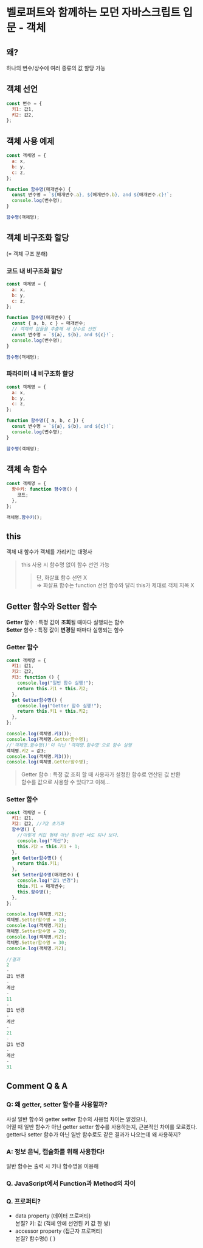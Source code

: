 # 벨로퍼트와 함께하는 모던 자바스크립트 입문 - 객체

## 왜?

하나의 변수/상수에 여러 종류의 값 할당 가능

## 객체 선언

```javascript
const 변수 = {
  키1: 값1,
  키2: 값2,
};
```

## 객체 사용 예제

```javascript
const 객체명 = {
  a: x,
  b: y,
  c: z,
};

function 함수명(매개변수) {
  const 변수명 = `${매개변수.a}, ${매개변수.b}, and ${매개변수.c}!`;
  console.log(변수명);
}

함수명(객체명);
```

## 객체 비구조화 할당

(= 객체 구조 분해)

### 코드 내 비구조화 할당

```javascript
const 객체명 = {
  a: x,
  b: y,
  c: z,
};

function 함수명(매개변수) {
  const { a, b, c } = 매개변수;
  // 객체의 값들을 추출해 새 상수로 선언
  const 변수명 = `${a}, ${b}, and ${c}!`;
  console.log(변수명);
}

함수명(객체명);
```

### 파라미터 내 비구조화 할당

```javascript
const 객체명 = {
  a: x,
  b: y,
  c: z,
};

function 함수명({ a, b, c }) {
  const 변수명 = `${a}, ${b}, and ${c}!`;
  console.log(변수명);
}

함수명(객체명);
```

## 객체 속 함수

```javascript
const 객체명 = {
  함수키: function 함수명() {
    코드;
  },
};

객체명.함수키();
```

## this

객체 내 함수가 객체를 가리키는 대명사

> this 사용 시 함수명 없이 함수 선언 가능
>
> > 단, 화살표 함수 선언 X  
> > => 화살표 함수는 function 선언 함수와 달리 this가 제대로 객체 지목 X

## Getter 함수와 Setter 함수

**Getter** 함수 : 특정 값이 **조회**될 때마다 실행되는 함수  
**Setter** 함수 : 특정 값이 **변경**될 때마다 실행되는 함수

### Getter 함수

```javascript
const 객체명 = {
  키1: 값1,
  키2: 값2,
  키3: function () {
    console.log("일반 함수 실행!");
    return this.키1 + this.키2;
  },
  get Getter함수명() {
    console.log("Getter 함수 실행!");
    return this.키1 + this.키2;
  },
};

console.log(객체명.키3());
console.log(객체명.Getter함수명);
//'객체명.함수명()'이 아닌 '객체명.함수명'으로 함수 실행
객체명.키2 = 값3;
console.log(객체명.키3());
console.log(객체명.Getter함수명);
```

> Getter 함수 : 특정 값 조회 할 때 사용자가 설정한 함수로 연산된 값 반환  
> 함수를 값으로 사용할 수 있다?고 이해...

### Setter 함수

```javascript
const 객체명 = {
  키1: 값1,
  키2: 값2, //키2 초기화
  함수명() {
    //이렇게 키값 형태 아닌 함수만 써도 되나 보다.
    console.log("계산");
    this.키2 = this.키1 + 1;
  },
  get Getter함수명() {
    return this.키1;
  },
  set Setter함수명(매개변수) {
    console.log("값1 변경");
    this.키1 = 매개변수;
    this.함수명();
  },
};

console.log(객체명.키2);
객체명.Setter함수명 = 10;
console.log(객체명.키2);
객체명.Setter함수명 = 20;
console.log(객체명.키2);
객체명.Setter함수명 = 30;
console.log(객체명.키2);
```

```javascript
//결과
2
-
값1 변경
-
계산
-
11
-
값1 변경
-
계산
-
21
-
값1 변경
-
계산
-
31
```

## Comment Q & A

### Q: 왜 getter, setter 함수를 사용할까?

사실 일반 함수와 getter setter 함수의 사용법 차이는 알겠으나,  
어떨 때 일반 함수가 아닌 getter setter 함수를 사용하는지, 근본적인 차이를 모르겠다.
getter나 setter 함수가 아닌 일반 함수로도 같은 결과가 나오는데 왜 사용하지?

### A: 정보 은닉, 캡슐화를 위해 사용한다!

일반 함수는 출력 시 키나 함수명을 이용해

### Q. JavaScript에서 Function과 Method의 차이

### Q. 프로퍼티?

- data property (데이터 프로퍼티)  
  본질? 키: 값 (객체 안에 선언된 키 값 한 쌍)
- accessor property (접근자 프로퍼티)  
  본질? 함수명() { }
